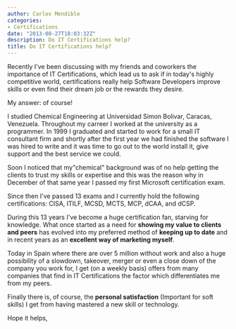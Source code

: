 ```yaml
---
author: Carlos Mendible
categories:
- Certifications
date: "2013-08-27T18:03:32Z"
description: Do IT Certifications help?
title: Do IT Certifications help?
---
```

Recently I've been discussing with my friends and coworkers the importance of IT Certifications, which lead us to ask if in today's highly competitive world, certifications really help Software Developers improve skills or even find their dream job or the rewards they desire.

My answer: of course!

I studied Chemical Engineering at Universidad Simon Bolivar, Caracas, Venezuela. Throughout my carreer I worked at the university as a programmer. In 1999 I graduated and started to work for a small IT consultant firm and shortly after the first year we had finished the software I was hired to write and it was time to go out to the world install it, give support and the best service we could.

Soon I noticed that my"chemical" background was of no help getting the clients to trust my skills or expertise and this was the reason why in December of that same year I passed my first Microsoft certification exam.

Since then I've passed 13 exams and I currently hold the following certifications: CISA, ITILF, MCSD, MCTS, MCP, dCAA, and dCSP.

During this 13 years I've become a huge certification fan, starving for knowledge. What once started as a need for **showing my value to clients and peers** has evolved into my preferred method of **keeping up to date** and in recent years as an **excellent way of marketing myself**.

Today in Spain where there are over 5 million without work and also a huge possibility of a slowdown, takeover, merger or even a close down of the company you work for, I get (on a weekly basis) offers from many companies that find in IT Certifications the factor which differentiates me from my peers.

Finally there is, of course, the **personal satisfaction** (Important for soft skills) I get from having mastered a new skill or technology.

Hope it helps,